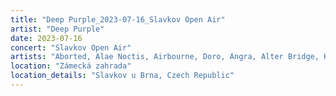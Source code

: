 ```yaml
---
title: "Deep Purple_2023-07-16_Slavkov Open Air"
artist: "Deep Purple"
date: 2023-07-16
concert: "Slavkov Open Air"
artists: "Aborted, Alae Noctis, Airbourne, Doro, Angra, Alter Bridge, Kiss, Avantasia, Ángel Negro, Helloween, Jorn, Hollywood Vampires, 1one, Deep Purple, Candlemass"
location: "Zámecká zahrada"
location_details: "Slavkov u Brna, Czech Republic"
---
```

